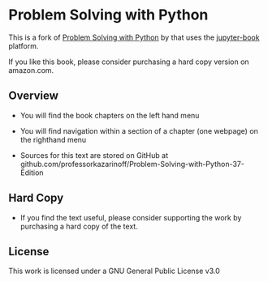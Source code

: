 
# Problem Solving with Python 

This is a fork of [Problem Solving with Python](https://github.com/professorkazarinoff/Problem-Solving-with-Python-37-Edition) by that uses the [jupyter-book](https://jupyterbook.org/intro.html) platform.

If you like this book, please consider purchasing a hard copy version on amazon.com.

## Overview

* You will find the book chapters on the left hand menu

* You will find navigation within a section of a chapter (one webpage) on the righthand menu

* Sources for this text are stored on GitHub at    github.com/professorkazarinoff/Problem-Solving-with-Python-37-Edition

## Hard Copy

* If you find the text useful, please consider supporting the work by purchasing a hard copy of the text.

## License

This work is licensed under a GNU General Public License v3.0

```{code-cell} ipython3

```
